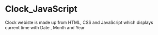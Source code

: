 # Clock_JavaScript
 Clock webiste is made up from HTML, CSS and JavaScript which displays current time with Date , Month and Year
